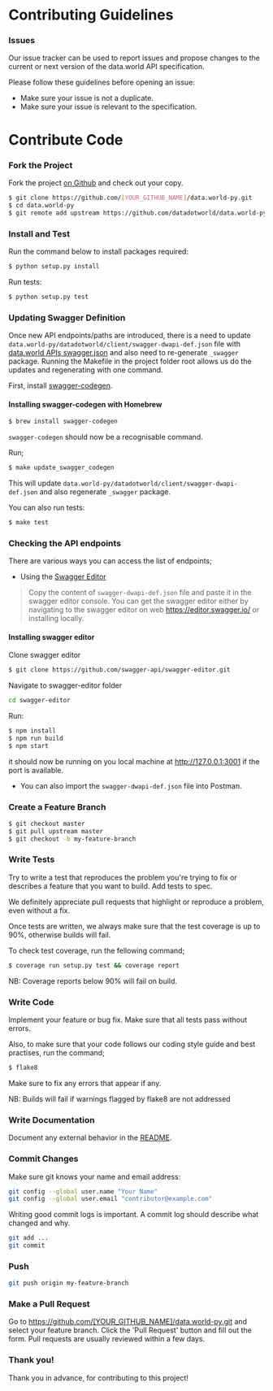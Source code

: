 # Contributing Guidelines

### Issues
Our issue tracker can be used to report issues and propose changes to the current or next version of the data.world API specification.

Please follow these guidelines before opening an issue:

- Make sure your issue is not a duplicate.
- Make sure your issue is relevant to the specification.
# Contribute Code

### Fork the Project

Fork the project [on Github](https://github.com/datadotworld/data.world-py) and check out your copy.

```sh
$ git clone https://github.com/[YOUR_GITHUB_NAME]/data.world-py.git
$ cd data.world-py
$ git remote add upstream https://github.com/datadotworld/data.world-py.git
```

### Install and Test

Run the command below to install packages required:

```sh
$ python setup.py install
```

Run tests:

```sh
$ python setup.py test
```

### Updating Swagger Definition

Once new API endpoints/paths are introduced, there is a need to update `data.world-py/datadotworld/client/swagger-dwapi-def.json` file with [data.world APIs swagger.json](https://api.data.world/v0/swagger.json) and also need to re-generate `_swagger` package. Running the Makefile in the project folder root allows us do the updates and regenerating with one command.

First, install [swagger-codegen](https://swagger.io/swagger-codegen/).

#### Installing swagger-codegen with Homebrew

```sh
$ brew install swagger-codegen
```

`swagger-codegen` should now be a recognisable command.

Run;

```sh
$ make update_swagger_codegen
```

This will update `data.world-py/datadotworld/client/swagger-dwapi-def.json` and also regenerate `_swagger` package.

You can also run tests:

```sh
$ make test
```

### Checking the API endpoints

There are various ways you can access the list of endpoints;

* Using the [Swagger Editor](https://editor.swagger.io/)

> Copy the content of `swagger-dwapi-def.json` file and paste it in the swagger editor console. You can get the swagger editor either by navigating to the swagger editor on web https://editor.swagger.io/ or installing locally.

#### Installing swagger editor

Clone swagger editor
```sh
$ git clone https://github.com/swagger-api/swagger-editor.git
```
Navigate to swagger-editor folder
```sh
cd swagger-editor
```

Run:
```sh
$ npm install
$ npm run build
$ npm start
```

it should now be running on you local machine at http://127.0.0.1:3001 if the port is available.

* You can also import the `swagger-dwapi-def.json` file into Postman.

### Create a Feature Branch
```sh
$ git checkout master
$ git pull upstream master
$ git checkout -b my-feature-branch
```

### Write Tests
Try to write a test that reproduces the problem you're trying to fix or describes a feature that you want to build. Add tests to spec.

We definitely appreciate pull requests that highlight or reproduce a problem, even without a fix.

Once tests are written, we always make sure that the test coverage is up to 90%, otherwise builds will fail.

To check test coverage, run the fellowing command;
```sh
$ coverage run setup.py test && coverage report
```

NB: Coverage reports below 90% will fail on build.

### Write Code

Implement your feature or bug fix. Make sure that all tests pass without errors.

Also, to make sure that your code follows our coding style guide and best practises, run the command;
```sh
$ flake8
```
Make sure to fix any errors that appear if any.

NB: Builds will fail if warnings flagged by flake8 are not addressed

### Write Documentation

Document any external behavior in the [README](https://github.com/datadotworld/data.world-py/blob/master/README.rst).

### Commit Changes

Make sure git knows your name and email address:

```sh
git config --global user.name "Your Name"
git config --global user.email "contributor@example.com"
```

Writing good commit logs is important. A commit log should describe what changed and why.
```sh
git add ...
git commit
```

### Push

```sh
git push origin my-feature-branch
```

### Make a Pull Request
Go to https://github.com/[YOUR_GITHUB_NAME]/data.world-py.git and select your feature branch. Click the 'Pull Request' button and fill out the form. Pull requests are usually reviewed within a few days.

### Thank you!
Thank you in advance, for contributing to this project!
